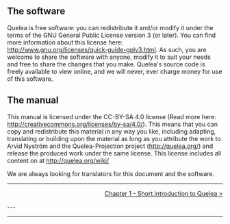 <translate>

## The software

Quelea is free software: you can redistribute it and/or modify it under
the terms of the GNU General Public License version 3 (or later). You
can find more information about this license here:
<http://www.gnu.org/licenses/quick-guide-gplv3.html>. As such, you are
welcome to share the software with anyone, modify it to suit your needs
and free to share the changes that you make. Quelea's source code is
freely available to view online, and we will never, ever charge money
for use of this software.

## The manual

This manual is licensed under the CC-BY-SA 4.0 license (Read more here:
<http://creativecommons.org/licenses/by-sa/4.0/>). This means that you
can copy and redistribute this material in any way you like, including
adapting, translating or building upon the material as long as you
attribute the work to Arvid Nyström and the Quelea-Projection project
(http://quelea.org/) and release the produced work under the same
license. This license includes all content on at
<http://quelea.org/wiki/>

We are always looking for translators for this document and the
software. </translate>

-----

<div style="text-align: right;">

[Chapter 1 - Short introduction to Quelea
\>](Short_introduction_to_Quelea.md "Short introduction to Quelea")

</div>---

---
